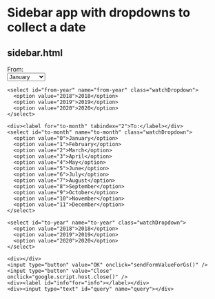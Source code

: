# Sidebar app with dropdowns to collect a date

## sidebar.html

<script src="//ajax.googleapis.com/ajax/libs/jquery/1.9.1/jquery.min.js"></script> 
<link rel="stylesheet" href="//ajax.googleapis.com/ajax/libs/jqueryui/1.9.1/themes/cupertino/jquery-ui.css">


<div>
    <!--
    <input type="button" value="Create Report" onclick="google.script.run.doGet()" />
    -->
    <div><label for="from-month" tabindex="1">From:</label></div>
    <select id="from-month" name="from-month" class="watchDropdown">
      <option value="0">January</option>
      <option value="1">February</option>
      <option value="2">March</option>
      <option value="3">April</option>
      <option value="4">May</option>
      <option value="5">June</option>
      <option value="6">July</option>
      <option value="7">August</option>
      <option value="8">September</option>
      <option value="9">October</option>
      <option value="10">November</option>
      <option value="11">December</option>
    </select>
    
    <select id="from-year" name="from-year" class="watchDropdown">
      <option value="2018">2018</option>
      <option value="2019">2019</option>
      <option value="2020">2020</option>
    </select>
    
    <div><label for="to-month" tabindex="2">To:</label></div>
    <select id="to-month" name="to-month" class="watchDropdown">
      <option value="0">January</option>
      <option value="1">February</option>
      <option value="2">March</option>
      <option value="3">April</option>
      <option value="4">May</option>
      <option value="5">June</option>
      <option value="6">July</option>
      <option value="7">August</option>
      <option value="8">September</option>
      <option value="9">October</option>
      <option value="10">November</option>
      <option value="11">December</option>
    </select>
    
    <select id="to-year" name="to-year" class="watchDropdown">
      <option value="2018">2018</option>
      <option value="2019">2019</option>
      <option value="2020">2020</option>
    </select>
    
    <div></div>
    <input type="button" value="OK" onclick="sendFormValueForGs()" />
    <input type="button" value="Close" onclick="google.script.host.close()" />
    <div><label id="info"for="info"></label></div>
    <div><input type="text" id="query" name="query"></div>
</div>

<script>
/**
 * IMPORTANT! This is how to get values from the HTML form to google apps script code.
 * Function's name can be anything.
 */
  function sendFormValueForGs() {
    var filename=document.getElementById("filename").value;
    google.script.run.receiveFormValues(filename);
  }
  
  /* Dynamically display query based on dropdown choice */
  function updateQuery(fromYear, fromMonth, toYear, toMonth) {
    $('#query').val('From ' + fromYear + ',' + fromMonth + ' To ' + toYear + ',' + toMonth );
  }

/**
 * Update a textbox containing the query dynamically.
 */
function getDropdownValues() {
    query = ('year: ' + $('#from-year').val() + 'month: ' + $('#from-month').val())
    // $("label[for='info']").text(query);
    updateQuery($('#from-year').val(), $('#from-month').val(), $('#to-year').val(), $('#to-month').val());
}

/**
 * Called whenever the user navigates the dropdown
 */
$(".watchDropdown").change(function (){
  getDropdownValues();
}); 
  
$(document).ready(function(){
    // Can prefill values here
    $("label[for='info']").text('');
    $("#filename").val('headerAnd3Rows') // headerAnd3Rows, q2q42018TEST2
    $('#query').val('');
    getDropdownValues();
}); 
  
  
  
</script>






